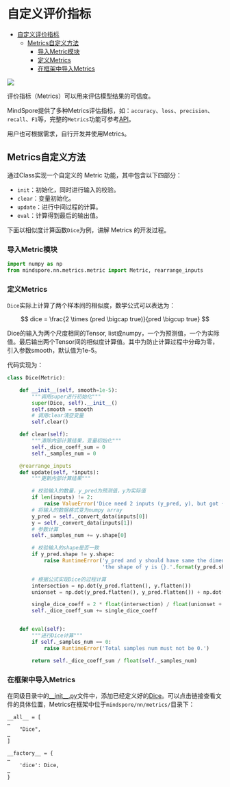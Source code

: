 
# 自定义评价指标

<!-- TOC -->

- [自定义评价指标](#自定义评价指标)
    - [Metrics自定义方法](#metrics自定义方法)
        - [导入Metric模块](#导入metric模块)
        - [定义Metrics](#定义metrics)
        - [在框架中导入Metrics](#在框架中导入metrics)

<!-- /TOC -->

<a href="https://gitee.com/mindspore/docs/blob/r1.3/tutorials/source_zh_cn/intermediate/custom/metric.md" target="_blank"><img src="https://gitee.com/mindspore/docs/raw/r1.3/resource/_static/logo_source.png"></a>

评价指标（Metrics）可以用来评估模型结果的可信度。

MindSpore提供了多种Metrics评估指标，如：`accuracy`、`loss`、`precision`、`recall`、`F1`等，完整的`Metrics`功能可参考[API](https://www.mindspore.cn/docs/api/zh-CN/r1.3/api_python/mindspore.nn.html#metrics)。

用户也可根据需求，自行开发并使用Metrics。

## Metrics自定义方法

通过Class实现一个自定义的 Metric 功能，其中包含以下四部分：

- `init`：初始化，同时进行输入的校验。
- `clear`：变量初始化。
- `update`：进行中间过程的计算。
- `eval`：计算得到最后的输出值。

下面以相似度计算函数`Dice`为例，讲解 Metrics 的开发过程。

### 导入Metric模块

```python
import numpy as np
from mindspore.nn.metrics.metric import Metric, rearrange_inputs
```

### 定义Metrics

`Dice`实际上计算了两个样本间的相似度，数学公式可以表达为：

$$ dice = \frac{2 \times (pred \bigcap  true)}{pred \bigcup true} $$

Dice的输入为两个尺度相同的Tensor, list或numpy，一个为预测值，一个为实际值。最后输出两个Tensor间的相似度计算值。其中为防止计算过程中分母为零，引入参数smooth，默认值为1e-5。

代码实现为：

```python
class Dice(Metric):

    def __init__(self, smooth=1e-5):
        """调用super进行初始化"""
        super(Dice, self).__init__()
        self.smooth = smooth
        # 调用clear清空变量
        self.clear()

    def clear(self):
        """清除内部计算结果，变量初始化"""
        self._dice_coeff_sum = 0
        self._samples_num = 0

    @rearrange_inputs
    def update(self, *inputs):
        """更新内部计算结果"""

        # 校验输入的数量，y_pred为预测值，y为实际值
        if len(inputs) != 2:
            raise ValueError('Dice need 2 inputs (y_pred, y), but got {}'.format(len(inputs)))
        # 将输入的数据格式变为numpy array
        y_pred = self._convert_data(inputs[0])
        y = self._convert_data(inputs[1])
        # 参数计算
        self._samples_num += y.shape[0]

        # 校验输入的shape是否一致
        if y_pred.shape != y.shape:
            raise RuntimeError('y_pred and y should have same the dimension, but the shape of y_pred is{}, '
                               'the shape of y is {}.'.format(y_pred.shape, y.shape))

        # 根据公式实现Dice的过程计算
        intersection = np.dot(y_pred.flatten(), y.flatten())
        unionset = np.dot(y_pred.flatten(), y_pred.flatten()) + np.dot(y.flatten(), y.flatten())

        single_dice_coeff = 2 * float(intersection) / float(unionset + self.smooth)
        self._dice_coeff_sum += single_dice_coeff


    def eval(self):
        """进行Dice计算"""
        if self._samples_num == 0:
            raise RuntimeError('Total samples num must not be 0.')

        return self._dice_coeff_sum / float(self._samples_num)

```

### 在框架中导入Metrics

在同级目录中的[\_\_init\_\_.py](https://gitee.com/mindspore/mindspore/blob/r1.3/mindspore/nn/metrics/__init__.py)文件中，添加已经定义好的[Dice](https://gitee.com/mindspore/mindspore/blob/r1.3/mindspore/nn/metrics/dice.py)。可以点击链接查看文件的具体位置，Metrics在框架中位于`mindspore/nn/metrics/`目录下：

```text
__all__ = [
…
    "Dice",
…
]

__factory__ = {
…
    'dice': Dice,
…
}
```
